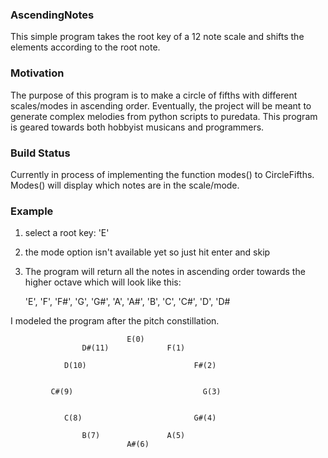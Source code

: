 ### AscendingNotes 

This simple program takes the root key of a 12 note scale and shifts the elements according to the root note. 

### Motivation 

The purpose of this program is to make a circle of fifths with different scales/modes in ascending order. 
Eventually, the project will be meant to generate complex melodies from python scripts to puredata.
This program is geared towards both hobbyist musicans and programmers. 

### Build Status 
Currently in process of implementing the function modes() to CircleFifths.
Modes() will display which notes are in the scale/mode.

### Example
1. select a root key:
'E'
2. the mode option isn't available yet so just hit enter and skip
3. The program will return all the notes in ascending order towards the higher octave which will look like this:

    'E', 'F', 'F#', 'G', 'G#', 'A', 'A#', 'B', 'C', 'C#', 'D', 'D# 
    
I modeled the program after the pitch constillation. 

                              E(0)
                    D#(11)             F(1)  
                    
                D(10)                        F#(2)
                 
                 
             C#(9)                             G(3) 
             
                                        
                C(8)                         G#(4)
                    
                    B(7)               A(5)
                              A#(6)
 
 
 
 
 
 
 
